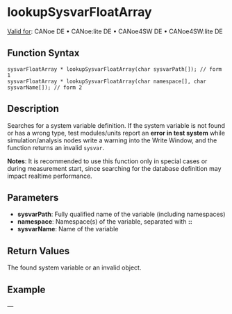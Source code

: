 # lookupSysvarFloatArray

[Valid for](../../../Shared/FeatureAvailability.md): CANoe DE • CANoe:lite DE • CANoe4SW DE • CANoe4SW:lite DE

## Function Syntax

```plaintext
sysvarFloatArray * lookupSysvarFloatArray(char sysvarPath[]); // form 1
sysvarFloatArray * lookupSysvarFloatArray(char namespace[], char sysvarName[]); // form 2
```

## Description

Searches for a system variable definition. If the system variable is not found or has a wrong type, test modules/units report an **error in test system** while simulation/analysis nodes write a warning into the Write Window, and the function returns an invalid `sysvar`.

**Notes**: It is recommended to use this function only in special cases or during measurement start, since searching for the database definition may impact realtime performance.

## Parameters

- **sysvarPath**: Fully qualified name of the variable (including namespaces)
- **namespace**: Namespace(s) of the variable, separated with **::**
- **sysvarName**: Name of the variable

## Return Values

The found system variable or an invalid object.

## Example

—
